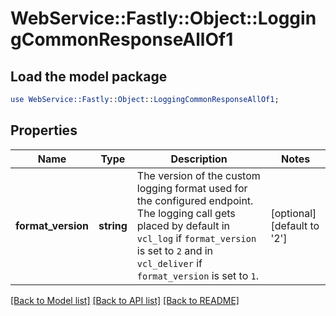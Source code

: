# WebService::Fastly::Object::LoggingCommonResponseAllOf1

## Load the model package
```perl
use WebService::Fastly::Object::LoggingCommonResponseAllOf1;
```

## Properties
Name | Type | Description | Notes
------------ | ------------- | ------------- | -------------
**format_version** | **string** | The version of the custom logging format used for the configured endpoint. The logging call gets placed by default in `vcl_log` if `format_version` is set to `2` and in `vcl_deliver` if `format_version` is set to `1`.  | [optional] [default to &#39;2&#39;]

[[Back to Model list]](../README.md#documentation-for-models) [[Back to API list]](../README.md#documentation-for-api-endpoints) [[Back to README]](../README.md)


